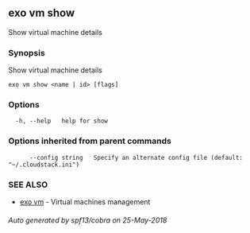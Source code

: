 ## exo vm show

Show virtual machine details

### Synopsis

Show virtual machine details

```
exo vm show <name | id> [flags]
```

### Options

```
  -h, --help   help for show
```

### Options inherited from parent commands

```
      --config string   Specify an alternate config file (default: "~/.cloudstack.ini")
```

### SEE ALSO

* [exo vm](exo_vm.md)	 - Virtual machines management

###### Auto generated by spf13/cobra on 25-May-2018
